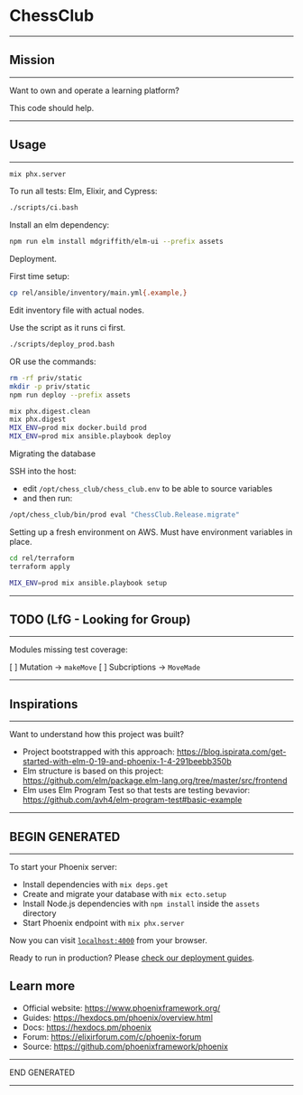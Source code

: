 # ChessClub

---------------------------------------------------------------------------------------

## Mission

---------------------------------------------------------------------------------------

Want to own and operate a learning platform?

This code should help.

---------------------------------------------------------------------------------------

## Usage

---------------------------------------------------------------------------------------

```bash
mix phx.server
```

To run all tests: Elm, Elixir, and Cypress:

```bash
./scripts/ci.bash
```

Install an elm dependency:

```bash
npm run elm install mdgriffith/elm-ui --prefix assets
```

Deployment.

First time setup:

```bash
cp rel/ansible/inventory/main.yml{.example,}
```
Edit inventory file with actual nodes.

Use the script as it runs ci first.

```bash
./scripts/deploy_prod.bash
```

OR use the commands:

```bash
rm -rf priv/static
mkdir -p priv/static
npm run deploy --prefix assets

mix phx.digest.clean
mix phx.digest
MIX_ENV=prod mix docker.build prod
MIX_ENV=prod mix ansible.playbook deploy
```

Migrating the database

SSH into the host:
- edit `/opt/chess_club/chess_club.env` to be able to source variables
- and then run:

```bash
/opt/chess_club/bin/prod eval "ChessClub.Release.migrate"
```

Setting up a fresh environment on AWS. Must have environment variables in place.

```bash
cd rel/terraform
terraform apply

MIX_ENV=prod mix ansible.playbook setup
```

---------------------------------------------------------------------------------------

## TODO (LfG - Looking for Group)

---------------------------------------------------------------------------------------

Modules missing test coverage:

[ ] Mutation -> `makeMove`
[ ] Subcriptions -> `MoveMade`

---------------------------------------------------------------------------------------

## Inspirations

---------------------------------------------------------------------------------------

Want to understand how this project was built?

- Project bootstrapped with this approach: https://blog.ispirata.com/get-started-with-elm-0-19-and-phoenix-1-4-291beebb350b
- Elm structure is based on this project: https://github.com/elm/package.elm-lang.org/tree/master/src/frontend
- Elm uses Elm Program Test so that tests are testing bevavior: https://github.com/avh4/elm-program-test#basic-example

---------------------------------------------------------------------------------------

## BEGIN GENERATED

---------------------------------------------------------------------------------------

To start your Phoenix server:

  * Install dependencies with `mix deps.get`
  * Create and migrate your database with `mix ecto.setup`
  * Install Node.js dependencies with `npm install` inside the `assets` directory
  * Start Phoenix endpoint with `mix phx.server`

Now you can visit [`localhost:4000`](http://localhost:4000) from your browser.

Ready to run in production? Please [check our deployment guides](https://hexdocs.pm/phoenix/deployment.html).

## Learn more

  * Official website: https://www.phoenixframework.org/
  * Guides: https://hexdocs.pm/phoenix/overview.html
  * Docs: https://hexdocs.pm/phoenix
  * Forum: https://elixirforum.com/c/phoenix-forum
  * Source: https://github.com/phoenixframework/phoenix

---------------------------------------------------------------------------------------

END GENERATED

---------------------------------------------------------------------------------------
